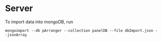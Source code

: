 # Server

To import data into mongoDB, run
```
mongoimport --db pArranger --collection panelDB --file dbImport.json --jsonArray
```